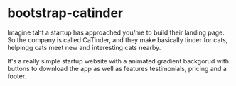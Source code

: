# bootstrap-catinder

Imagine taht a startup has approached you/me to build their landing page. So the company is called CaTinder, and they make basically tinder for cats, helpingg cats meet new and interesting cats nearby. 

It's a really simple startup website with a animated gradient backgorud with buttons to download the app as well as features testimonials, pricing and a footer.
